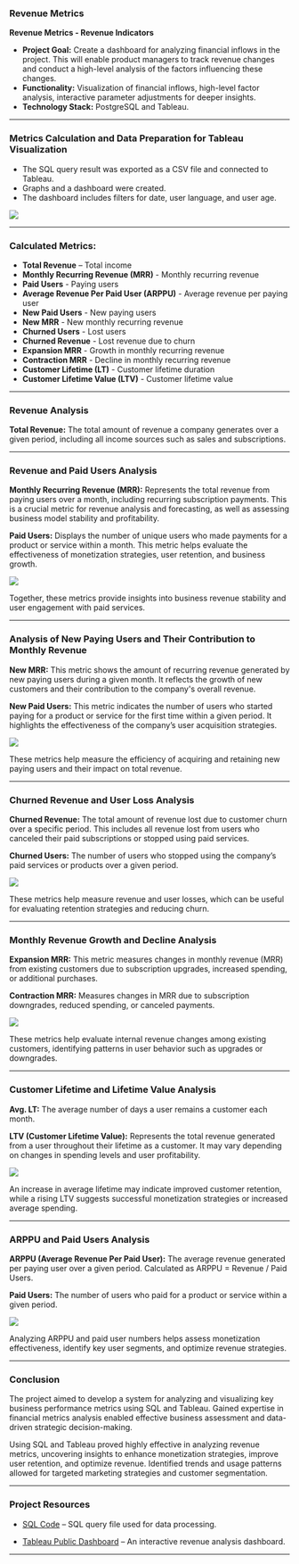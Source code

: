 ### Revenue Metrics

**Revenue Metrics - Revenue Indicators**

- **Project Goal:** Create a dashboard for analyzing financial inflows in the project. This will enable product managers to track revenue changes and conduct a high-level analysis of the factors influencing these changes.
- **Functionality:** Visualization of financial inflows, high-level factor analysis, interactive parameter adjustments for deeper insights.
- **Technology Stack:** PostgreSQL and Tableau.

---

### Metrics Calculation and Data Preparation for Tableau Visualization

- The SQL query result was exported as a CSV file and connected to Tableau.
- Graphs and a dashboard were created.
- The dashboard includes filters for date, user language, and user age.

![](https://github.com/Valentyna-Lychko/Data-Analytics-Projects/blob/main/Dashboard_Images/Analysis_Revenue_Metrics_Dashboard_All.png)

---

### Calculated Metrics:

- **Total Revenue** – Total income
- **Monthly Recurring Revenue (MRR)** - Monthly recurring revenue
- **Paid Users** - Paying users
- **Average Revenue Per Paid User (ARPPU)** - Average revenue per paying user
- **New Paid Users** - New paying users
- **New MRR** - New monthly recurring revenue
- **Churned Users** - Lost users
- **Churned Revenue** - Lost revenue due to churn
- **Expansion MRR** - Growth in monthly recurring revenue
- **Contraction MRR** - Decline in monthly recurring revenue
- **Customer Lifetime (LT)** - Customer lifetime duration
- **Customer Lifetime Value (LTV)** - Customer lifetime value

---

### Revenue Analysis

**Total Revenue:** The total amount of revenue a company generates over a given period, including all income sources such as sales and subscriptions.

---

### Revenue and Paid Users Analysis

**Monthly Recurring Revenue (MRR):** Represents the total revenue from paying users over a month, including recurring subscription payments. This is a crucial metric for revenue analysis and forecasting, as well as assessing business model stability and profitability.

**Paid Users:** Displays the number of unique users who made payments for a product or service within a month. This metric helps evaluate the effectiveness of monetization strategies, user retention, and business growth.

![](https://github.com/Valentyna-Lychko/Data-Analytics-Projects/blob/main/Dashboard_Images/MRR_PaidUser.png)

Together, these metrics provide insights into business revenue stability and user engagement with paid services.

---

### Analysis of New Paying Users and Their Contribution to Monthly Revenue

**New MRR:** This metric shows the amount of recurring revenue generated by new paying users during a given month. It reflects the growth of new customers and their contribution to the company's overall revenue.

**New Paid Users:** This metric indicates the number of users who started paying for a product or service for the first time within a given period. It highlights the effectiveness of the company’s user acquisition strategies.

![](https://github.com/Valentyna-Lychko/Data-Analytics-Projects/blob/main/Dashboard_Images/NewMRR_NewPaidUser.png)

These metrics help measure the efficiency of acquiring and retaining new paying users and their impact on total revenue.

---

### Churned Revenue and User Loss Analysis

**Churned Revenue:** The total amount of revenue lost due to customer churn over a specific period. This includes all revenue lost from users who canceled their paid subscriptions or stopped using paid services.

**Churned Users:** The number of users who stopped using the company’s paid services or products over a given period.

![](https://github.com/Valentyna-Lychko/Data-Analytics-Projects/blob/main/Dashboard_Images/ChurnedRevenue_ChurnedUsers.png)

These metrics help measure revenue and user losses, which can be useful for evaluating retention strategies and reducing churn.

---

### Monthly Revenue Growth and Decline Analysis

**Expansion MRR:** This metric measures changes in monthly revenue (MRR) from existing customers due to subscription upgrades, increased spending, or additional purchases.

**Contraction MRR:** Measures changes in MRR due to subscription downgrades, reduced spending, or canceled payments.

![](https://github.com/Valentyna-Lychko/Data-Analytics-Projects/blob/main/Dashboard_Images/Exprension_Contraction_MRR.png)

These metrics help evaluate internal revenue changes among existing customers, identifying patterns in user behavior such as upgrades or downgrades.

---

### Customer Lifetime and Lifetime Value Analysis

**Avg. LT:** The average number of days a user remains a customer each month.

**LTV (Customer Lifetime Value):** Represents the total revenue generated from a user throughout their lifetime as a customer. It may vary depending on changes in spending levels and user profitability.

![](https://github.com/Valentyna-Lychko/Data-Analytics-Projects/blob/main/Dashboard_Images/LT_LTV.png)

An increase in average lifetime may indicate improved customer retention, while a rising LTV suggests successful monetization strategies or increased average spending.

---

### ARPPU and Paid Users Analysis

**ARPPU (Average Revenue Per Paid User):** The average revenue generated per paying user over a given period. Calculated as ARPPU = Revenue / Paid Users.

**Paid Users:** The number of users who paid for a product or service within a given period.

![](https://github.com/Valentyna-Lychko/Data-Analytics-Projects/blob/main/Dashboard_Images/ARPPU_PaidUser.png)

Analyzing ARPPU and paid user numbers helps assess monetization effectiveness, identify key user segments, and optimize revenue strategies.

---

### Conclusion

The project aimed to develop a system for analyzing and visualizing key business performance metrics using SQL and Tableau. Gained expertise in financial metrics analysis enabled effective business assessment and data-driven strategic decision-making.

Using SQL and Tableau proved highly effective in analyzing revenue metrics, uncovering insights to enhance monetization strategies, improve user retention, and optimize revenue. Identified trends and usage patterns allowed for targeted marketing strategies and customer segmentation.

---

### Project Resources

- [SQL Code](https://github.com/Valentyna-Lychko/Data-Analytics-Projects/blob/main/SQL_Files/RevenueMetrics.sql) – SQL query file used for data processing.

- [Tableau Public Dashboard](https://public.tableau.com/app/profile/valentyna.lychko/viz/AnalysisRevenueMetrics/REVENUEANALYSIS) – An interactive revenue analysis dashboard.


---
